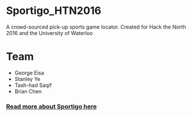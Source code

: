 # Sportigo_HTN2016
A crowd-sourced pick-up sports game locator. Created for Hack the North 2016 and the University of Waterloo

# Team 
* George Eisa
* Stanley Ye
* Tash-had Saqif
* Brian Chen 

### [Read more about Sportigo here](http://tash-had.com/blog.html#sportigoPost)

